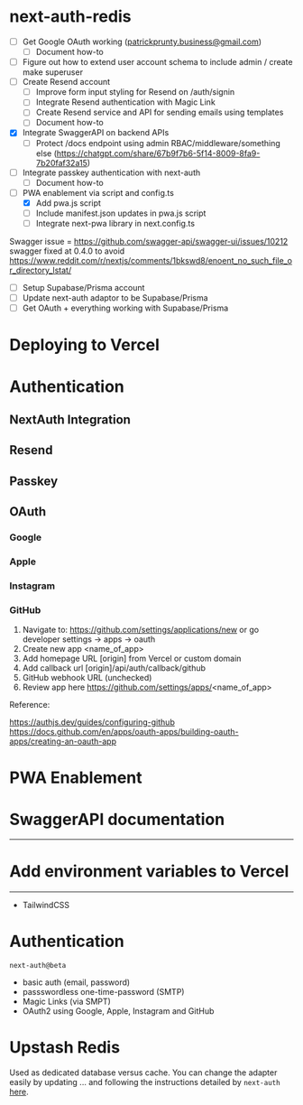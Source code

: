 # next-auth-redis

- [ ] Get Google OAuth working (patrickprunty.business@gmail.com)
  - [ ] Document how-to
- [ ] Figure out how to extend user account schema to include admin / create make superuser
- [ ] Create Resend account
  - [ ] Improve form input styling for Resend on /auth/signin
  - [ ] Integrate Resend authentication with Magic Link
  - [ ] Create Resend service and API for sending emails using templates
  - [ ] Document how-to
- [x] Integrate SwaggerAPI on backend APIs
  - [ ] Protect /docs endpoint using admin RBAC/middleware/something else (https://chatgpt.com/share/67b9f7b6-5f14-8009-8fa9-7b20faf32a15)
- [ ] Integrate passkey authentication with next-auth
  - [ ] Document how-to
- [ ] PWA enablement via script and config.ts
  - [x] Add pwa.js script
  - [ ] Include manifest.json updates in pwa.js script
  - [ ] Integrate next-pwa library in next.config.ts

Swagger issue = https://github.com/swagger-api/swagger-ui/issues/10212
swagger fixed at 0.4.0 to avoid https://www.reddit.com/r/nextjs/comments/1bkswd8/enoent_no_such_file_or_directory_lstat/

- [ ] Setup Supabase/Prisma account
- [ ] Update next-auth adaptor to be Supabase/Prisma
- [ ] Get OAuth + everything working with Supabase/Prisma

# Deploying to Vercel

# Authentication

## NextAuth Integration

## Resend

## Passkey

## OAuth

### Google

### Apple

### Instagram

### GitHub

1. Navigate to: https://github.com/settings/applications/new or go developer settings -> apps -> oauth
2. Create new app <name_of_app>
3. Add homepage URL [origin] from Vercel or custom domain
4. Add callback url [origin]/api/auth/callback/github
5. GitHub webhook URL (unchecked)
6. Review app here https://github.com/settings/apps/<name_of_app>

Reference:

https://authjs.dev/guides/configuring-github
https://docs.github.com/en/apps/oauth-apps/building-oauth-apps/creating-an-oauth-app

# PWA Enablement

# SwaggerAPI documentation

---

# Add environment variables to Vercel

---

- TailwindCSS

# Authentication

`next-auth@beta`

- basic auth (email, password)
- passswordless one-time-password (SMTP)
- Magic Links (via SMPT)
- OAuth2 using Google, Apple, Instagram and GitHub

# Upstash Redis

Used as dedicated database versus cache. You can change the adapter easily by updating ... and following
the instructions detailed by `next-auth` [here]().
